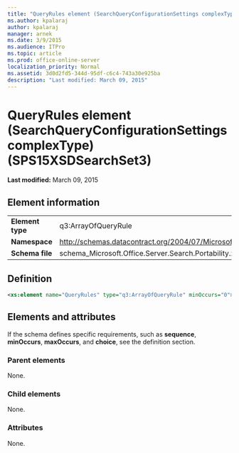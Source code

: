 ```yaml
---
title: "QueryRules element (SearchQueryConfigurationSettings complexType) (SPS15XSDSearchSet3)"
ms.author: kpalaraj
author: kpalaraj
manager: arnek
ms.date: 3/9/2015
ms.audience: ITPro
ms.topic: article
ms.prod: office-online-server
localization_priority: Normal
ms.assetid: 3d0d2fd5-344d-95df-c6c4-743a30e925ba
description: "Last modified: March 09, 2015"
---
```


# QueryRules element (SearchQueryConfigurationSettings complexType) (SPS15XSDSearchSet3)

 **Last modified:** March 09, 2015 
  
## Element information

|||
|:-----|:-----|
|**Element type** <br/> |q3:ArrayOfQueryRule  <br/> |
|**Namespace** <br/> |http://schemas.datacontract.org/2004/07/Microsoft.Office.Server.Search.Portability  <br/> |
|**Schema file** <br/> |schema_Microsoft.Office.Server.Search.Portability.xsd  <br/> |
   
## Definition

```XML
<xs:element name="QueryRules" type="q3:ArrayOfQueryRule" minOccurs="0"></xs:element>

```

## Elements and attributes

If the schema defines specific requirements, such as **sequence**, **minOccurs**, **maxOccurs**, and **choice**, see the definition section. 
  
### Parent elements

None.
  
### Child elements

None.
  
### Attributes

None.
  

